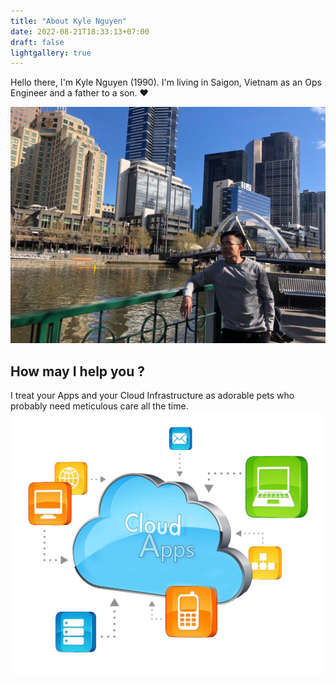 ```yaml
---
title: "About Kyle Nguyen"
date: 2022-08-21T18:33:13+07:00
draft: false
lightgallery: true
---
```


Hello there, I'm Kyle Nguyen (1990).
I'm living in Saigon, Vietnam as an Ops Engineer and a father to a son. :heart:

![AboutMe](/images/aboutme.jpg "Melbourne, Australia 2018")

## How may I help you ?

I treat your Apps and your Cloud Infrastructure as adorable pets who probably need meticulous care all the time.
![CloudApps](/images/cloudapps.png)
